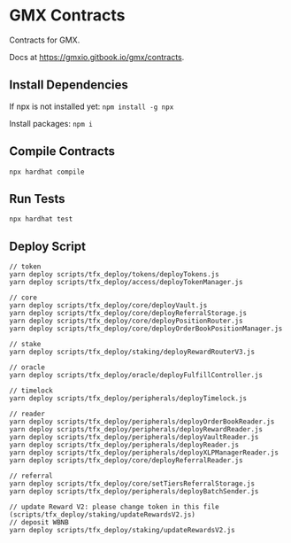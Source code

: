 # GMX Contracts

Contracts for GMX.

Docs at https://gmxio.gitbook.io/gmx/contracts.

## Install Dependencies

If npx is not installed yet:
`npm install -g npx`

Install packages:
`npm i`

## Compile Contracts

`npx hardhat compile`

## Run Tests

`npx hardhat test`

## Deploy Script

```
// token
yarn deploy scripts/tfx_deploy/tokens/deployTokens.js
yarn deploy scripts/tfx_deploy/access/deployTokenManager.js

// core
yarn deploy scripts/tfx_deploy/core/deployVault.js
yarn deploy scripts/tfx_deploy/core/deployReferralStorage.js
yarn deploy scripts/tfx_deploy/core/deployPositionRouter.js
yarn deploy scripts/tfx_deploy/core/deployOrderBookPositionManager.js

// stake
yarn deploy scripts/tfx_deploy/staking/deployRewardRouterV3.js

// oracle
yarn deploy scripts/tfx_deploy/oracle/deployFulfillController.js

// timelock
yarn deploy scripts/tfx_deploy/peripherals/deployTimelock.js

// reader
yarn deploy scripts/tfx_deploy/peripherals/deployOrderBookReader.js
yarn deploy scripts/tfx_deploy/peripherals/deployRewardReader.js
yarn deploy scripts/tfx_deploy/peripherals/deployVaultReader.js
yarn deploy scripts/tfx_deploy/peripherals/deployReader.js
yarn deploy scripts/tfx_deploy/peripherals/deployXLPManagerReader.js
yarn deploy scripts/tfx_deploy/core/deployReferralReader.js

// referral
yarn deploy scripts/tfx_deploy/core/setTiersReferralStorage.js
yarn deploy scripts/tfx_deploy/peripherals/deployBatchSender.js

// update Reward V2: please change token in this file (scripts/tfx_deploy/staking/updateRewardsV2.js)
// deposit WBNB
yarn deploy scripts/tfx_deploy/staking/updateRewardsV2.js
```
